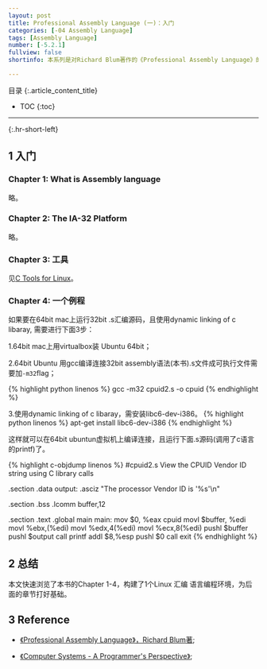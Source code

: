 ```yaml
---
layout: post
title: Professional Assembly Language (一)：入门
categories: [-04 Assembly Language]
tags: [Assembly Language]
number: [-5.2.1]
fullview: false
shortinfo: 本系列是对Richard Blum著作的《Professional Assembly Language》的读书总结。本文是第1篇笔记《Professional Assembly Language (一)：入门》。

---
```

目录
{:.article_content_title}


* TOC
{:toc}

---
{:.hr-short-left}

## 1 入门 ##

### Chapter 1: What is Assembly language ###

略。

### Chapter 2: The IA-32 Platform ###

略。

### Chapter 3: 工具 ###


见[C Tools for Linux]({{site.url}}/00%20c/2014/06/30/A1-Linux-C-%E5%B7%A5%E5%85%B7.html)。

### Chapter 4: 一个例程 ###

如果要在64bit mac上运行32bit .s汇编源码，且使用dynamic linking of c libaray, 需要进行下面3步：

1.64bit mac上用virtualbox装 Ubuntu 64bit；

2.64bit Ubuntu 用gcc编译连接32bit assembly语法(本书).s文件成可执行文件需要加`-m32`flag；

{% highlight python linenos %}
gcc -m32 cpuid2.s -o cpuid
{% endhighlight %}

3.使用dynamic linking of c libaray，需安装libc6-dev-i386。
{% highlight python linenos %}
apt-get install libc6-dev-i386
{% endhighlight %}

这样就可以在64bit ubuntun虚拟机上编译连接，且运行下面.s源码(调用了c语言的printf)了。

{% highlight c-objdump linenos %}
#cpuid2.s View the CPUID Vendor ID string using C library calls

.section .data
output:
	.asciz "The processor Vendor ID is '%s'\n"

.section .bss
	.lcomm buffer,12

.section .text
.global main
main:
	mov $0, %eax
	cpuid
	movl $buffer, %edi
	movl %ebx,(%edi)
	movl %edx,4(%edi)
	movl %ecx,8(%edi)
	pushl $buffer
	pushl $output
	call printf
	addl $8,%esp
	pushl $0
	call exit
{% endhighlight %}



## 2 总结 ##

本文快速浏览了本书的Chapter 1-4，构建了1个Linux 汇编 语言编程环境，为后面的章节打好基础。

## 3 Reference ##

- [《Professional Assembly Language》，Richard Blum著](https://www.amazon.com/Professional-Assembly-Language-Richard-Blum/dp/0764579010);

- [《Computer Systems - A Programmer's Perspective》](https://www.amazon.com/Computer-Systems-Programmers-Perspective-2nd/dp/0136108040);



